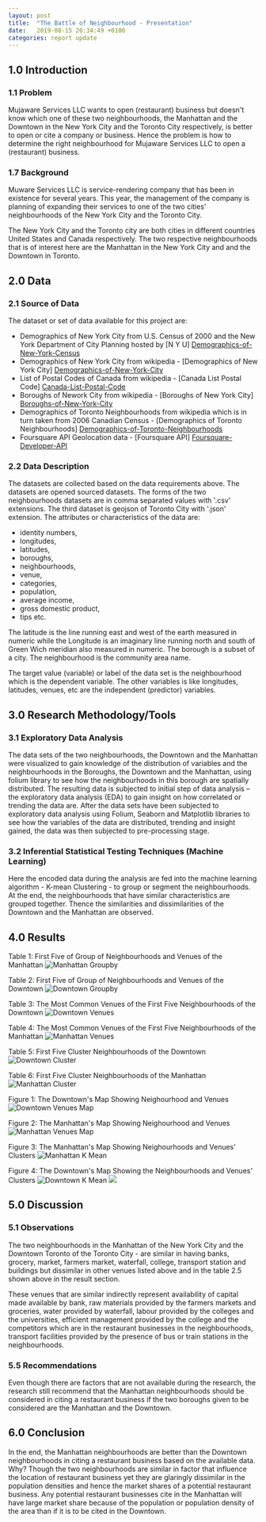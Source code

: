 ```yaml
---
layout: post
title:  "The Battle of Neighbourhood - Presentation"
date:   2019-08-15 20:34:49 +0100
categories: report update
---
```


## 1.0 Introduction
### 1.1 Problem 
Mujaware Services LLC wants to open (restaurant) business but doesn't know which one of these two neighbourhoods, the Manhattan and the Downtown in the New York City and the Toronto City respectively, is better to open or cite a company or business. 
Hence the problem is
how to determine the right neighbourhood for Mujaware Services LLC to open a (restaurant) business.
### 1.7  Background

Muware Services LLC is service-rendering company that has been in existence for several years. This year, the management of the company is planning of expanding their services to one of the two cities' neighbourhoods of the New York City and the Toronto City. 

The New York City and the Toronto city are both cities in different countries United States and Canada respectively. The two respective neighbourhoods that is of interest here are the Manhattan in the New York City and and the Downtown in Toronto.
## 2.0 Data

### 2.1 Source of Data
The dataset or set of data available for this project are:
* Demographics of New York City from U.S. Census of 2000 and the New York Department
of City Planning hosted by [N Y U] [Demographics-of-New-York-Census]
* Demographics of New York City from wikipedia - [Demographics of New York City] [Demographics-of-New-York-City]
* List of Postal Codes of Canada from wikipedia - [Canada List Postal Code] [Canada-List-Postal-Code]
* Boroughs of Nework City from wikipedia - [Boroughs of New York City] [Boroughs-of-New-York-City] 
* Demographics of Toronto Neighbourhoods from wikipedia which is in turn taken from 2006 Canadian Census - [Demographics of Toronto Neighbourhoods] [Demographics-of-Toronto-Neighbourhoods]
* Foursquare API Geolocation data - [Foursquare API] [Foursquare-Developer-API]

### 2.2 Data Description
The datasets are collected based on the data requirements above. The datasets are opened sourced datasets. 
The forms of the two neighbourhoods datasets are in comma separated values with '.csv' extensions. The third dataset is geojson of Toronto City with '.json' extension.
The attributes or characteristics of the data are: 
* identity numbers, 
* longitudes, 
* latitudes, 
* boroughs, 
* neighbourhoods, 
* venue, 
* categories, 
* population, 
* average income, 
* gross domestic product, 
* tips etc.

The latitude is the line running east and west of the earth measured in numeric while
the Longitude is an imaginary line running north and south of Green Wich meridian also measured in numeric.
The borough is a subset of a city. The neighbourhood is the community area name. 

The target value (variable) or label of the data set is the neighbourhood which is the dependent variable. The other variables is like longitudes, latitudes, venues, etc are the independent (predictor) variables.

## 3.0 Research Methodology/Tools

### 3.1 Exploratory Data Analysis
The data sets of the two neighbourhoods, the Downtown and the Manhattan were visualized to gain knowledge of the distribution of variables and the neighbourhoods in the Boroughs, the Downtown and the Manhattan, using folium library to see how the neighbourhoods in this borough are spatially distributed. The resulting data is subjected to initial step of data analysis – the exploratory data analysis (EDA) to gain insight on how correlated or trending the data are.
After the data sets have been subjected to exploratory data analysis using Folium, Seaborn and Matplotlib libraries to see how the variables of the data are distributed, trending and insight gained, the data was then subjected to pre-processing stage.

### 3.2    Inferential Statistical Testing Techniques (Machine Learning)
Here the encoded data during the analysis are fed into the machine learning algorithm - K-mean Clustering - to group or segment the neighbourhoods. At the end, the neighbourhoods that have similar characteristics are grouped together. Thence the similarities and dissimilarities of the Downtown and the Manhattan are observed.

## 4.0 Results
Table 1: First Five of Group of Neighbourhoods and Venues of the Manhattan
![Manhattan Groupby](/images/manhattan-groupby.JPG)

Table 2: First Five of Group of Neighbourhoods and Venues of the Downtown
![Downtown Groupby](/images/downtown-groupby.JPG)

Table 3: The Most Common Venues of the First Five Neighbourhoods of the Downtown
![Downtown Venues](/images/downtown-venues.JPG)

Table 4: The Most Common Venues of the First Five Neighbourhoods of the Manhattan
![Manhattan Venues](/images/manhattan-venues.JPG)

Table 5: First Five Cluster Neighbourhoods of the Downtown
![Downtown Cluster](/images/downtown-cluster.JPG)

Table 6: First Five Cluster Neighbourhoods of the Manhattan
![Manhattan Cluster](/images/manhattan-cluster.JPG)

Figure 1: The Downtown's Map Showing Neighourhood and Venues
![Downtown Venues Map](/images/downtown-venues-map.JPG)

Figure 2: The Manhattan's Map Showing Neighourhood and Venues
![Manhattan Venues Map](/images/manhattan-venues-map.JPG)

Figure 3: The Manhattan's Map Showing Neighourhoods and Venues' Clusters
![Manhattan K Mean](/images/manhattan-kmean.JPG)

Figure 4: The Downtown's Map Showing the Neighbourhoods and Venues' Clusters
![Downtown K Mean](/images/downtown-kmean.JPG)
<img src='/images/downtown-kmean.JPG'/>

## 5.0 Discussion
### 5.1 Observations
The two neighbourhoods in the Manhattan of the New York City and the Downtown Toronto of the Toronto City - are similar in having banks, grocery, market, farmers market, waterfall, college, transport station and buildings but dissimilar in other venues listed above and in the table 2.5 shown above in the result section.

These venues that are similar indirectly represent availability of capital made available by bank, raw materials provided by the farmers markets and groceries, water provided by waterfall, labour provided by the colleges and the universities, efficient management provided by the college and the competitors which are in the restaurant businesses in the neighbourhoods, transport facilities provided by the presence of bus or train stations in the neighbourhoods.

### 5.5 Recommendations
Even though there are factors that are not available during the research, the research still recommend that the Manhattan neighbourhoods should be considered in citing a restaurant business if the two boroughs given to be considered are the Manhattan and the Downtown.
## 6.0 Conclusion
In the end, the Manhattan neighbourhoods are better than the Downtown neighbourhoods in citing a restaurant business based on the available data. Why? Though the two neighbourhoods are similar in factor that influence the location of restaurant business yet they are glaringly dissimilar in the population densities and hence the market shares of a potential restaurant business.
Any potential restaurant businesses cite in the Manhattan will have large market share because of the population or population density of the area than if it is to be cited in the Downtown.

[Demographics-of-New-York-Census]: https://www1.nyc.gov/site/doh/data/health-tools/neighborhood-statistics-demographics.page

[Demographics-of-New-York-City]:https://en.wikipedia.org/wiki/Demographics_of_New_York_City

[Demographics-of-Toronto-Neighbourhoods]:https://en.wikipedia.org/wiki/Demographics_of_Toronto_Neighbourhoods

[Foursquare-Developer-API]:https://foursquare.com

[Boroughs-of-New-York-City]:https://en.wikipedia.org/wiki/Buroughs_of_New_York_City

[Canada-List-Postal-Code]:https://en.wikipedia.org/wiki/List_of_postal_codes_of_Canada:_M

[Geospatial-Data-of-Canada]: http://cocl.us/Geospatial_data

[Geocoder-Python-package]:https://geocoder.readthedocs.io/index.html

[BeautifulSoup-package]:http://beautiful-soup-4.readthedocs.io/en/latest/
